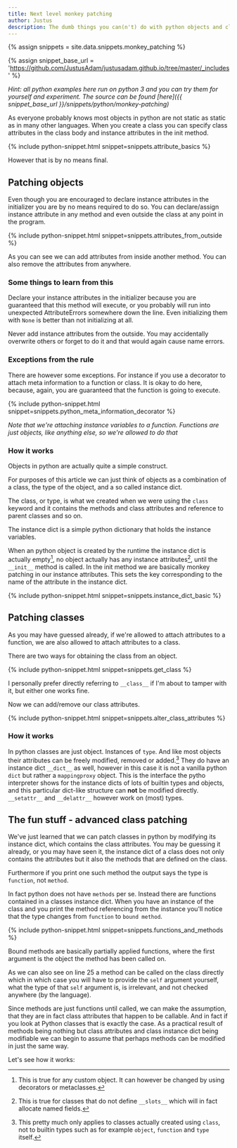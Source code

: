 ```yaml
---
title: Next level monkey patching
author: Justus
description: The dumb things you can(n't) do with python objects and classes
---
```


{% assign snippets = site.data.snippets.monkey_patching %}

{% assign snippet_base_url = 'https://github.com/JustusAdam/justusadam.github.io/tree/master/_includes' %}

*Hint: all python examples here run on python 3 and you can try them for yourself and experiment.
The source can be found [here]({{ snippet_base_url }}/snippets/python/monkey-patching)*

As everyone probably knows most objects in python are not static as static as in many other languages. When you create a class you can specify class attributes in the class body and instance attributes in the init method.

{% include python-snippet.html snippet=snippets.attribute_basics %}


However that is by no means final.

## Patching objects

Even though you are encouraged to declare instance attributes in the initializer you are by no means required to do so. You can declare/assign instance attribute in any method and even outside the class at any point in the program.

{% include python-snippet.html snippet=snippets.attributes_from_outside %}

As you can see we can add attributes from inside another method. You can also remove the attributes from anywhere.

### Some things to learn from this

Declare your instance attributes in the initializer because you are guaranteed that this method will execute, or you probably will run into unexpected AttributeErrors somewhere down the line. Even initializing them with `None` is better than not initializing at all.

Never add instance attributes from the outside. You may accidentally overwrite others or forget to do it and that would again cause name errors.

### Exceptions from the rule

There are however some exceptions. For instance if you use a decorator to attach meta information to a function or class. It is okay to do here, because, again, you are guaranteed that the function is going to execute.

{% include python-snippet.html snippet=snippets.python_meta_information_decorator %}


*Note that we're attaching instance variables to a function. Functions are just objects, like anything else, so we're allowed to do that*

### How it works

Objects in python are actually quite a simple construct.

For purposes of this article we can just think of objects as a combination of a class, the type of the object, and a so called instance dict.

The class, or type, is what we created when we were using the `class` keyword and it contains the methods and class attributes and reference to parent classes and so on.

The instance dict is a simple python dictionary that holds the instance variables.

When an python object is created by the runtime the instance dict is actually empty[^instance_dict_init], no object actually has any instance attributes[^slots], until the `__init__` method is called. In the init method we are basically monkey patching in our instance attributes. This sets the key corresponding to the name of the attribute in the instance dict.

[^instance_dict_init]:
    This is true for any custom object. It can however be changed by using decorators or metaclasses.

[^slots]:
    This is true for classes that do not define `__slots__` which will in fact allocate named fields.

{% include python-snippet.html snippet=snippets.instance_dict_basic %}

## Patching classes

As you may have guessed already, if we're allowed to attach attributes to a function, we are also allowed to attach attributes to a class.

There are two ways for obtaining the class from an object.

{% include python-snippet.html snippet=snippets.get_class %}

I personally prefer directly referring to `__class__` if I'm about to tamper with it, but either one works fine.

Now we can add/remove our class attributes.

{% include python-snippet.html snippet=snippets.alter_class_attributes %}

### How it works

In python classes are just object. Instances of `type`. And like most objects their attributes can be freely modified, removed or added.[^class_temper_limits] They do have an instance dict `__dict__` as well, however in this case it is not a vanilla python `dict` but rather a `mappingproxy` object. This is the interface the pytho interpreter shows for the instance dicts of lots of builtin types and objects, and this particular dict-like structure can **not** be modified directly. `__setattr__` and `__delattr__` however work on (most) types.

[^class_temper_limits]:
    This pretty much only applies to classes actually created using `class`, not to builtin types such as for example `object`, `function` and `type` itself.

## The fun stuff - advanced class patching

We've just learned that we can patch classes in python by modifying its instance dict, which contains the class attributes. You may be guessing it already, or you may have seen it, the instance dict of a class does not only contains the attributes but it also the methods that are defined on the class.

Furthermore if you print one such method the output says the type is `function`, not `method`.

In fact python does not have `methods` per se. Instead there are functions contained in a classes instance dict. When you have an instance of the class and you print the method referencing from the instance you'll notice that the type changes from `function` to `bound method`.

{% include python-snippet.html snippet=snippets.functions_and_methods %}

Bound methods are basically partially applied functions, where the first argument is the object the method has been called on.

As we can also see on line 25 a method can be called on the class directly which in which case you will have to provide the `self` argument yourself, what the type of that `self` argument is, is irrelevant, and not checked anywhere (by the language).

Since methods are just functions until called, we can make the assumption, that they are in fact class attributes that happen to be callable. And in fact if you look at Python classes that is exactly the case. As a practical result of methods being nothing but class attributes and class instance dict being modifiable we can begin to assume that perhaps methods can be modified in just the same way.

Let's see how it works:
